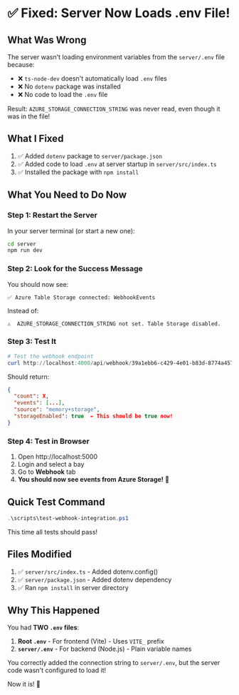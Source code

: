 # ✅ Fixed: Server Now Loads .env File!

## What Was Wrong

The server wasn't loading environment variables from the `server/.env` file because:
- ❌ `ts-node-dev` doesn't automatically load `.env` files
- ❌ No `dotenv` package was installed
- ❌ No code to load the `.env` file

Result: `AZURE_STORAGE_CONNECTION_STRING` was never read, even though it was in the file!

## What I Fixed

1. ✅ Added `dotenv` package to `server/package.json`
2. ✅ Added code to load `.env` at server startup in `server/src/index.ts`
3. ✅ Installed the package with `npm install`

## What You Need to Do Now

### Step 1: Restart the Server

In your server terminal (or start a new one):

```bash
cd server
npm run dev
```

### Step 2: Look for the Success Message

You should now see:

```
✅ Azure Table Storage connected: WebhookEvents
```

Instead of:

```
⚠️  AZURE_STORAGE_CONNECTION_STRING not set. Table Storage disabled.
```

### Step 3: Test It

```powershell
# Test the webhook endpoint
curl http://localhost:4000/api/webhook/39a1ebb6-c429-4e01-b83d-8774a4573a1f/events
```

Should return:

```json
{
  "count": X,
  "events": [...],
  "source": "memory+storage",
  "storageEnabled": true  ← This should be true now!
}
```

### Step 4: Test in Browser

1. Open http://localhost:5000
2. Login and select a bay
3. Go to **Webhook** tab
4. **You should now see events from Azure Storage!** 🎉

## Quick Test Command

```powershell
.\scripts\test-webhook-integration.ps1
```

This time all tests should pass!

## Files Modified

1. ✅ `server/src/index.ts` - Added dotenv.config()
2. ✅ `server/package.json` - Added dotenv dependency
3. ✅ Ran `npm install` in server directory

## Why This Happened

You had **TWO `.env` files**:

1. **Root `.env`** - For frontend (Vite) - Uses `VITE_` prefix
2. **`server/.env`** - For backend (Node.js) - Plain variable names

You correctly added the connection string to `server/.env`, but the server code wasn't configured to load it!

Now it is! 🚀
